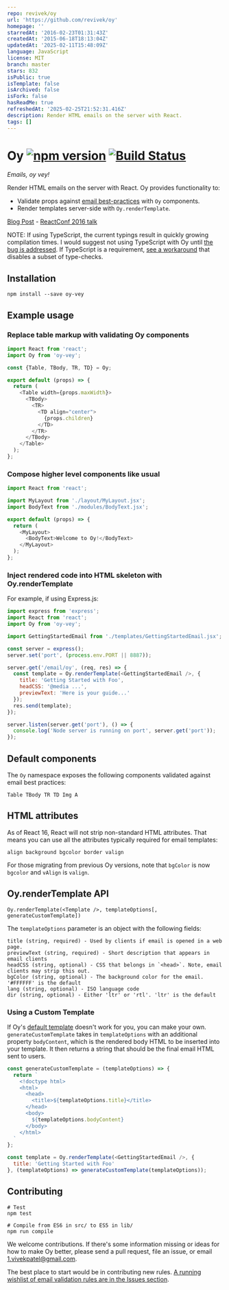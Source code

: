 ```yaml
---
repo: revivek/oy
url: 'https://github.com/revivek/oy'
homepage: ''
starredAt: '2016-02-23T01:31:43Z'
createdAt: '2015-06-18T18:13:04Z'
updatedAt: '2025-02-11T15:48:09Z'
language: JavaScript
license: MIT
branch: master
stars: 832
isPublic: true
isTemplate: false
isArchived: false
isFork: false
hasReadMe: true
refreshedAt: '2025-02-25T21:52:31.416Z'
description: Render HTML emails on the server with React.
tags: []
---
```


# Oy [![npm version](https://badge.fury.io/js/oy-vey.svg)](http://badge.fury.io/js/oy-vey) [![Build Status](https://travis-ci.org/revivek/oy.svg?branch=master)](https://travis-ci.org/revivek/oy)

*Emails, oy vey!*

Render HTML emails on the server with React. Oy provides functionality to:

- Validate props against [email best-practices](https://github.com/revivek/oy/tree/master/src/rules) with `Oy` components.
- Render templates server-side with `Oy.renderTemplate`.

[Blog Post](http://oyster.engineering/post/124868558323/emails-oy-vey-render-emails-with-react) - [ReactConf 2016 talk](https://www.youtube.com/watch?v=KNGj8Y0J01Q)

NOTE: If using TypeScript, the current typings result in quickly growing compilation times. I would suggest not using TypeScript with Oy until [the bug is addressed](https://github.com/revivek/oy/issues/84). If TypeScript is a requirement, [see a workaround](https://github.com/revivek/oy/issues/84#issuecomment-374994906) that disables a subset of type-checks.

## Installation

```
npm install --save oy-vey
```

## Example usage

### Replace table markup with validating Oy components

```js
import React from 'react';
import Oy from 'oy-vey';

const {Table, TBody, TR, TD} = Oy;

export default (props) => {
  return (
    <Table width={props.maxWidth}>
      <TBody>
        <TR>
          <TD align="center">
            {props.children}
          </TD>
        </TR>
      </TBody>
    </Table>
  );
};
```

### Compose higher level components like usual

```js
import React from 'react';

import MyLayout from './layout/MyLayout.jsx';
import BodyText from './modules/BodyText.jsx';

export default (props) => {
  return (
    <MyLayout>
      <BodyText>Welcome to Oy!</BodyText>
    </MyLayout>
  );
};
```


### Inject rendered code into HTML skeleton with Oy.renderTemplate

For example, if using Express.js:

```js
import express from 'express';
import React from 'react';
import Oy from 'oy-vey';

import GettingStartedEmail from './templates/GettingStartedEmail.jsx';

const server = express();
server.set('port', (process.env.PORT || 8887));

server.get('/email/oy', (req, res) => {
  const template = Oy.renderTemplate(<GettingStartedEmail />, {
    title: 'Getting Started with Foo',
    headCSS: '@media ...',
    previewText: 'Here is your guide...'
  });
  res.send(template);
});

server.listen(server.get('port'), () => {
  console.log('Node server is running on port', server.get('port'));
});
```

## Default components

The `Oy` namespace exposes the following components validated against email best practices:

```
Table TBody TR TD Img A
```

## HTML attributes

As of React 16, React will not strip non-standard HTML attributes. That means you can use all the attributes typically required for email templates:

```
align background bgcolor border valign
```

For those migrating from previous Oy versions, note that `bgColor` is now `bgcolor` and `vAlign` is `valign`.

## Oy.renderTemplate API

`Oy.renderTemplate(<Template />, templateOptions[, generateCustomTemplate])`

The `templateOptions` parameter is an object with the following fields:

```
title (string, required) - Used by clients if email is opened in a web page.
previewText (string, required) - Short description that appears in email clients
headCSS (string, optional) - CSS that belongs in `<head>`. Note, email clients may strip this out.
bgColor (string, optional) - The background color for the email. '#FFFFFF' is the default
lang (string, optional) - ISO language code
dir (string, optional) - Either 'ltr' or 'rtl'. 'ltr' is the default
```

### Using a Custom Template

If Oy's [default template](https://github.com/revivek/oy/blob/master/src/utils/HTML4.js) doesn't work for you, you can make your own. `generateCustomTemplate` takes in `templateOptions` with an additional property `bodyContent`, which is the rendered body HTML to be inserted into your template. It then returns a string that should be the final email HTML sent to users.

```js
const generateCustomTemplate = (templateOptions) => {
  return `
    <!doctype html>
    <html>
      <head>
        <title>${templateOptions.title}</title>
      </head>
      <body>
        ${templateOptions.bodyContent}
      </body>
    </html>
  `
};

const template = Oy.renderTemplate(<GettingStartedEmail />, {
  title: 'Getting Started with Foo'
}, (templateOptions) => generateCustomTemplate(templateOptions));
```


## Contributing

```
# Test
npm test

# Compile from ES6 in src/ to ES5 in lib/
npm run compile
```

We welcome contributions. If there's some information missing or ideas for how to make Oy better, please
send a pull request, file an issue, or email [1.vivekpatel@gmail.com](mailto:1.vivekpatel@gmail.com).

The best place to start would be in contributing new rules. [A running wishlist of email validation rules are in the Issues section](https://github.com/oysterbooks/oy/issues?q=is%3Aopen+is%3Aissue+label%3A%22rule+wishlist%22).
